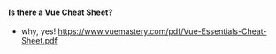 #### Is there a Vue Cheat Sheet?
  - why, yes! https://www.vuemastery.com/pdf/Vue-Essentials-Cheat-Sheet.pdf
